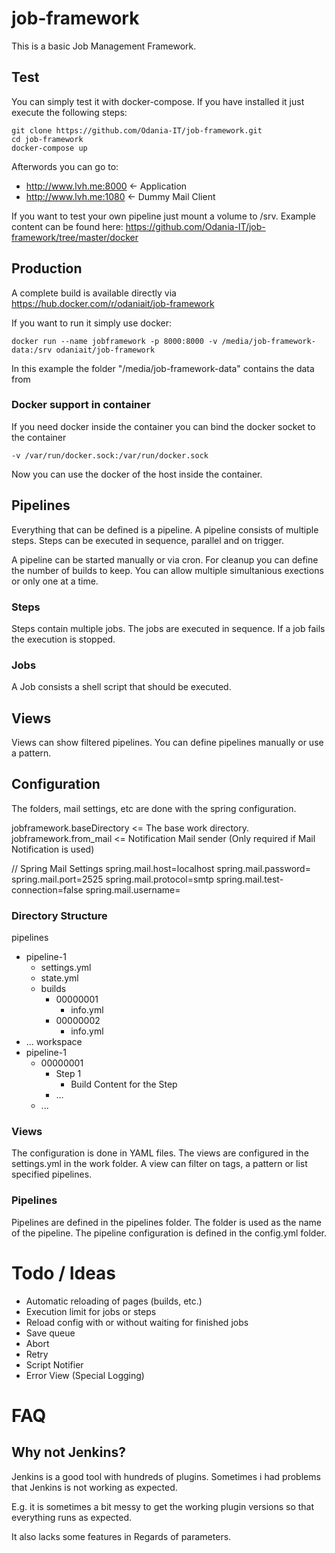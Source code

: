 # job-framework

This is a basic Job Management Framework.

## Test

You can simply test it with docker-compose.
If you have installed it just execute the following steps:
 
 ```
 git clone https://github.com/Odania-IT/job-framework.git
 cd job-framework
 docker-compose up
 ```
 
 Afterwords you can go to:
 - http://www.lvh.me:8000 <- Application
 - http://www.lvh.me:1080 <- Dummy Mail Client
 
 If you want to test your own pipeline just mount a volume to /srv.
 Example content can be found here: 
 https://github.com/Odania-IT/job-framework/tree/master/docker

## Production

A complete build is available directly via https://hub.docker.com/r/odaniait/job-framework

If you want to run it simply use docker:

```
docker run --name jobframework -p 8000:8000 -v /media/job-framework-data:/srv odaniait/job-framework
```

In this example the folder "/media/job-framework-data" contains
the data from 

### Docker support in container

If you need docker inside the container you can bind the
docker socket to the container

```
-v /var/run/docker.sock:/var/run/docker.sock
```

Now you can use the docker of the host inside the container.

## Pipelines

Everything that can be defined is a pipeline. A pipeline consists of multiple steps.
Steps can be executed in sequence, parallel and on trigger.

A pipeline can be started manually or via cron. For cleanup you can define the number of builds to keep.
You can allow multiple simultanious exections or only one at a time.

### Steps

Steps contain multiple jobs. The jobs are executed in sequence. If a job fails the execution is stopped.

### Jobs

A Job consists a shell script that should be executed.

## Views

Views can show filtered pipelines. You can define pipelines manually or use a pattern.

## Configuration

The folders, mail settings, etc are done with the spring configuration. 

jobframework.baseDirectory <= The base work directory.
jobframework.from_mail <= Notification Mail sender (Only required if Mail Notification is used)

// Spring Mail Settings
spring.mail.host=localhost
spring.mail.password=
spring.mail.port=2525
spring.mail.protocol=smtp
spring.mail.test-connection=false
spring.mail.username=

### Directory Structure

pipelines
  - pipeline-1
    - settings.yml
    - state.yml
    - builds
      - 00000001
        - info.yml
      - 00000002
        - info.yml
  - ...
workspace
  - pipeline-1
    - 00000001
      - Step 1
        - Build Content for the Step
      - ...
    - ...

### Views

The configuration is done in YAML files. The views are configured in the settings.yml in the work folder.
A view can filter on tags, a pattern or list specified pipelines.

### Pipelines

Pipelines are defined in the pipelines folder. The folder is used as the name of the pipeline.
The pipeline configuration is defined in the config.yml folder.

# Todo / Ideas

- Automatic reloading of pages (builds, etc.)
- Execution limit for jobs or steps
- Reload config with or without waiting for finished jobs
- Save queue
- Abort
- Retry
- Script Notifier
- Error View (Special Logging)

# FAQ

## Why not Jenkins?

Jenkins is a good tool with hundreds of plugins. Sometimes i had problems that Jenkins is not working as expected.

E.g. it is sometimes a bit messy to get the working plugin versions so that everything runs as expected.

It also lacks some features in Regards of parameters.
